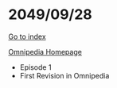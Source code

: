 # 2049/09/28

[Go to index](/README.md "Go to index")

[Omnipedia Homepage](https://omnipedia.app/ "Omnipedia Homepage")
- Episode 1
- First Revision in Omnipedia
